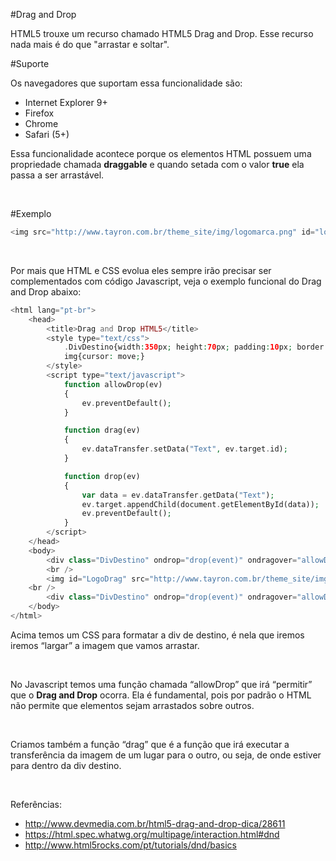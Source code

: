#Drag and Drop

HTML5 trouxe um recurso chamado HTML5 Drag and Drop. Esse recurso nada mais é do 
que "arrastar e soltar".

#Suporte 

Os navegadores que suportam essa funcionalidade são:

* Internet Explorer 9+
* Firefox
* Chrome
* Safari (5+)

Essa funcionalidade acontece porque os elementos HTML possuem uma propriedade chamada 
**draggable** e quando setada com o valor **true** ela passa a ser arrastável.

<br />

#Exemplo

```php
<img src="http://www.tayron.com.br/theme_site/img/logomarca.png" id="logomarca" draggable="true" />
```

<br />

Por mais que HTML e CSS evolua eles sempre irão precisar ser complementados com código 
Javascript, veja o exemplo funcional do Drag and Drop abaixo:

```php
<html lang="pt-br">
    <head>
        <title>Drag and Drop HTML5</title>
        <style type="text/css">
            .DivDestino{width:350px; height:70px; padding:10px; border:1px solid #aaaaaa;}
            img{cursor: move;}
        </style>
        <script type="text/javascript">
            function allowDrop(ev)
            {
                ev.preventDefault();
            }

            function drag(ev)
            {
                ev.dataTransfer.setData("Text", ev.target.id);
            }

            function drop(ev)
            {
                var data = ev.dataTransfer.getData("Text");
                ev.target.appendChild(document.getElementById(data));
                ev.preventDefault();
            }
        </script>
    </head>
    <body>
        <div class="DivDestino" ondrop="drop(event)" ondragover="allowDrop(event)"></div>
        <br />
        <img id="LogoDrag" src="http://www.tayron.com.br/theme_site/img/logomarca.png" draggable="true" ondragstart="drag(event)" width="336" height="69" />
	<br />
        <div class="DivDestino" ondrop="drop(event)" ondragover="allowDrop(event)"></div>
    </body>
</html>
```

Acima temos um CSS para formatar a div de destino, é nela que iremos iremos “largar” a 
imagem que vamos arrastar. 

<br />

No Javascript temos uma função chamada “allowDrop” que irá “permitir” que o **Drag 
and Drop** ocorra. Ela é fundamental, pois por padrão o HTML não permite que elementos 
sejam arrastados sobre outros.

<br />

Criamos também a função “drag” que é a função que irá executar a transferência da 
imagem de um lugar para o outro, ou seja, de onde estiver para dentro da 
div destino.

<br />

Referências:

* http://www.devmedia.com.br/html5-drag-and-drop-dica/28611
* https://html.spec.whatwg.org/multipage/interaction.html#dnd
* http://www.html5rocks.com/pt/tutorials/dnd/basics